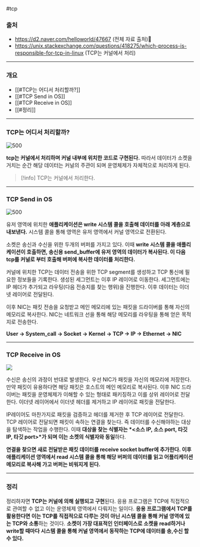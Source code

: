 #tcp 
### 출처
* https://d2.naver.com/helloworld/47667 (전체 자료 출처)
* https://unix.stackexchange.com/questions/418275/which-process-is-responsible-for-tcp-in-linux (TCP는 커널에서 처리)
___
### 개요
* [[#TCP는 어디서 처리할까?]]
* [[#TCP Send in OS]]
* [[#TCP Receive in OS]]
* [[#정리]]
___
### TCP는 어디서 처리할까?

![500](https://obs3dian.s3.ap-northeast-2.amazonaws.com/TCP%EB%8A%94%20%EC%BB%A4%EB%84%90%EC%97%90%EC%84%9C%20%EC%B2%98%EB%A6%AC%ED%95%9C%EB%8B%A4%20/%20%20Pasted%20image%2020231117224311.png)

<span class="red-bg"><b>tcp는 커널에서 처리하며 커널 내부에 위치한 코드로 구현된다.</b></span> 따라서 데이터가 소켓을 거치는 순간 해당 데이터는 커널의 주관이 되며 운영체제가 자체적으로 처리하게 된다.

>[!info]
>TCP는 커널에서 처리한다.

___
### TCP Send in OS

![500](https://obs3dian.s3.ap-northeast-2.amazonaws.com/TCP%EB%8A%94%20%EC%BB%A4%EB%84%90%EC%97%90%EC%84%9C%20%EC%B2%98%EB%A6%AC%ED%95%9C%EB%8B%A4%20/%20%20Pasted%20image%2020231117224554.png)

유저 영역에 위치한 **애플리케이션은 write 시스템 콜을 호출해 데이터를 아래 계층으로 내보낸다.** 시스템 콜을 통해 영역은 유저 영역에서 커널 영역으로 전환된다.

소켓은 송신과 수신을 위한 두개의 버퍼를 가지고 있다. 이때 **write 시스템 콜을 애플리케이션이 호출하면, 송신용 send_buffer에 유저 영역의 데이터가 복사된다. 이 다음 tcp를 커널로 부터 호출해 버퍼에 복사한 데이터를 처리한다.**

커널에 위치한 TCP는 데이터 전송을 위한 TCP segment를 생성하고 TCP 통신에 필요한 정보들을 기록한다. 생성된 세그먼트는 이후 IP 레이어로 이동한다. 세그먼트에는 IP 헤더가 추가되고 라우팅(다음 전송지를 찾는 행위)을 진행한다. 이후 데이터는 이더넷 레이어로 전달된다.

이후 NIC는 패킷 전송을 요청받고 메인 메모리에 있는 패킷을 드라이버를 통해 자신의 메모리로 복사한다. NIC는 네트워크 선을 통해 해당 메모리를 라우팅을 통해 얻은 목적지로 전송한다.

**User → System_call → Socket → Kernel → TCP → IP → Ethernet → NIC**
____
### TCP Receive in OS

![](https://obs3dian.s3.ap-northeast-2.amazonaws.com/TCP%EB%8A%94%20%EC%BB%A4%EB%84%90%EC%97%90%EC%84%9C%20%EC%B2%98%EB%A6%AC%ED%95%9C%EB%8B%A4%20/%20%20Pasted%20image%2020231117224804.png)

수신은 송신의 과정이 반대로 발생한다. 우선 NIC가 패킷을 자신의 메모리에 저장한다. 만약 패킷이 유용하다면 해당 패킷은 호스트의 메인 메모리로 복사된다. 이후 NIC 드라이버는 패킷을 운영체제가 이해할 수 있는 형태로 패키징하고 이를 상위 레이어로 전달한다. 이더넷 레이어에서 이더넷 헤더를 제거하고 IP 레이어로 패킷을 전달한다.

IP레이어도 마찬가지로 패킷을 검증하고 헤더를 제거한 후 TCP 레이어로 전달한다. TCP 레이어로 전달되면 패킷이 속하는 연결을 찾는다. 즉 데이터를 수신해야하는 대상을 탐색하는 작업을 수행한다. 이때 **대상을 찾는 식별자는 *<소스 IP, 소스 port, 타깃 IP, 타깃 port>*가 되며 이는 소켓의 식별자와 동일**하다.

**연결을 찾으면 새로 전달받은 패킷 데이터를 receive socket buffer에 추가한다. 이후 애플리케이션 영역에서 read 시스템 콜을 통해 해당 버퍼의 데이터를 읽고 어플리케이션 메모리로 복사해 가고 버퍼는 비워지게 된다.**
___
### 정리

정리하자면 **TCP는 커널에 의해 실행되고 구현**된다. 응용 프로그램은 TCP에 직접적으로 관여할 수 없고 이는 운영체제 영역에서 다뤄지는 일이다. **응용 프로그램에서 TCP를 활용한다면 이는 TCP를 직접적으로 다루는 것이 아닌 시스템 콜을 통해 커널 영역에 있는 TCP와 소통**하는 것이다. **소켓이 가장 대표적인 인터페이스로 소켓을 read하거나 write할 때마다 시스템 콜을 통해 커널 영역에서 동작하는 TCP에 데이터를 송,수신 할 수 있다.**